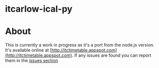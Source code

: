 itcarlow-ical-py
================

# About
This is currently a work in progress as it's a port from the node.js version. It's available online at
[http://itctimetable.appspot.com](http://itctimetable.appspot.com). If any issues are found you can report
them in the [issues section](https://github.com/danielconnor/itcarlow-ical-py/issues)
